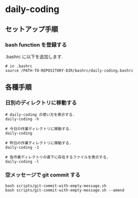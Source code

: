 # daily-coding

## セットアップ手順

### bash function を登録する

.bashrc に以下を追加します.

    # in .bashrc
    source /PATH-TO-REPOSITORY-DIR/bashrc/daily-coding.bashrc

## 各種手順

### 日別のディレクトリに移動する

    # daily-coding の使い方を表示する.
    daily-coding -h

    # 今日の作業ディレクトリに移動する.
    daily-coding

    # 昨日の作業ディレクトリに移動する.
    daily-coding -1

    # 各作業ディレクトリの直下に存在するファイルを表示する.
    daily-coding -l

### 空メッセージで git commit する

    bash scripts/git-commit-with-empty-message.sh
    bash scripts/git-commit-with-empty-message.sh --amend

